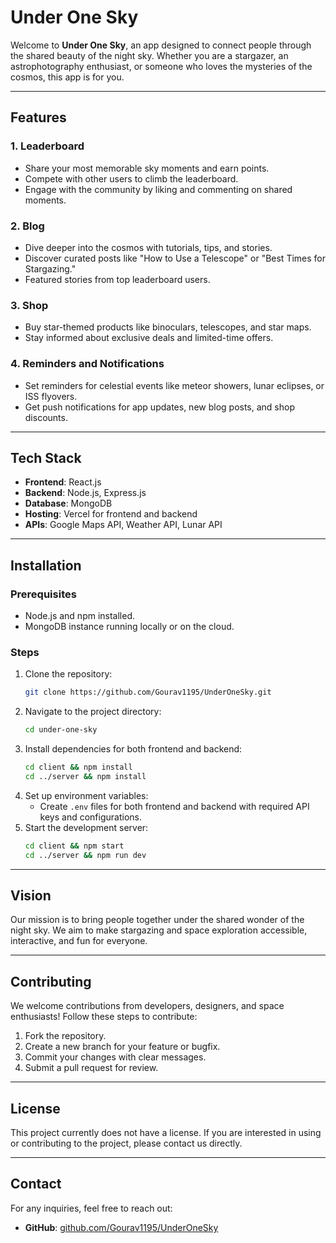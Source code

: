 # Under One Sky

Welcome to **Under One Sky**, an app designed to connect people through the shared beauty of the night sky. Whether you are a stargazer, an astrophotography enthusiast, or someone who loves the mysteries of the cosmos, this app is for you.

---

## Features

### 1. **Leaderboard**
- Share your most memorable sky moments and earn points.
- Compete with other users to climb the leaderboard.
- Engage with the community by liking and commenting on shared moments.

### 2. **Blog**
- Dive deeper into the cosmos with tutorials, tips, and stories.
- Discover curated posts like "How to Use a Telescope" or "Best Times for Stargazing."
- Featured stories from top leaderboard users.

### 3. **Shop**
- Buy star-themed products like binoculars, telescopes, and star maps.
- Stay informed about exclusive deals and limited-time offers.

### 4. **Reminders and Notifications**
- Set reminders for celestial events like meteor showers, lunar eclipses, or ISS flyovers.
- Get push notifications for app updates, new blog posts, and shop discounts.

---

## Tech Stack

- **Frontend**: React.js
- **Backend**: Node.js, Express.js
- **Database**: MongoDB
- **Hosting**: Vercel for frontend and backend
- **APIs**: Google Maps API, Weather API, Lunar API

---

## Installation

### Prerequisites
- Node.js and npm installed.
- MongoDB instance running locally or on the cloud.

### Steps
1. Clone the repository:
   ```bash
   git clone https://github.com/Gourav1195/UnderOneSky.git
   ```
2. Navigate to the project directory:
   ```bash
   cd under-one-sky
   ```
3. Install dependencies for both frontend and backend:
   ```bash
   cd client && npm install
   cd ../server && npm install
   ```
4. Set up environment variables:
   - Create `.env` files for both frontend and backend with required API keys and configurations.
5. Start the development server:
   ```bash
   cd client && npm start
   cd ../server && npm run dev
   ```

---

## Vision

Our mission is to bring people together under the shared wonder of the night sky. We aim to make stargazing and space exploration accessible, interactive, and fun for everyone.

---

## Contributing

We welcome contributions from developers, designers, and space enthusiasts! Follow these steps to contribute:

1. Fork the repository.
2. Create a new branch for your feature or bugfix.
3. Commit your changes with clear messages.
4. Submit a pull request for review.

---

## License

This project currently does not have a license. If you are interested in using or contributing to the project, please contact us directly.


---

## Contact

For any inquiries, feel free to reach out:

- **GitHub**: [github.com/Gourav1195/UnderOneSky](https://github.com/Gourav1195/UnderOneSky)
